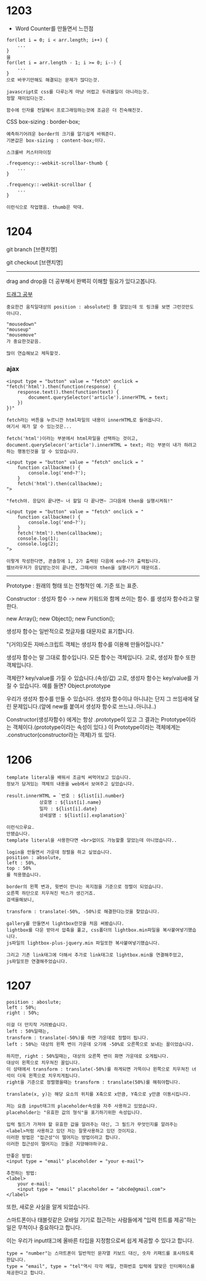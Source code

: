 <h1>
    1203
</h1>

- Word Counter를 만들면서 느낀점

```
for(let i = 0; i < arr.length; i++) {
    ...
}
을
for(let i = arr.length - 1; i >= 0; i--) {
    ...
}
으로 바꾸기만해도 해결되는 문제가 많다는것.
```

```
javascript로 css를 다루는게 마냥 어렵고 두려울일이 아니라는것.
정말 재미있다는것.
```

```
함수에 인자를 전달해서 프로그래밍하는것에 조금은 더 친숙해진것.
```



CSS box-sizing : border-box;

```
예측하기어려운 border의 크기를 알기쉽게 바꿔준다.
기본값은 box-sizing : content-box;이다.
```



```
스크롤바 커스터마이징

.frequency::-webkit-scrollbar-thumb {
    ...
}

.frequency::-webkit-scrollbar {
    ...
}

이런식으로 작업했음. thumb은 막대.
```



<h1>
    1204
</h1>

git branch [브랜치명]

git checkout [브랜치명]

<hr>

drag and drop을 더 공부해서 완벽히 이해할 필요가 있다고봅니다.

<a href = "https://www.kirupa.com/html5/drag.htm">드래그 공부</a>

```
중요한건 움직일대상의 position : absolute인 줄 알았는데 또 링크를 보면 그런것만도 아니다.

"mousedown"
"mouseup"
"mousemove"
가 중요한것같음.

많이 연습해보고 체득할것.
```



<h3>ajax</h3>

```
<input type = "button" value = "fetch" onclick = "fetch('html').then(function(response) {
    response.text().then(function(text) {
        document.querySelector('article').innerHTML = text;
    })
})"

fetch라는 버튼을 누르니깐 html파일의 내용이 innerHTML로 들어옵니다.
여기서 제가 알 수 있는것은...

fetch('html')이라는 부분에서 html파일을 선택하는 것이고,
document.querySelecor('article').innerHTML = text; 라는 부분이 내가 하려고하는 행동인것을 알 수 있었습니다.
```

```
<input type = "button" value = "fetch" onclick = "
	function callbackme() {
        console.log('end~?');
	}
	fetch('html').then(callbackme);
">

"fetch야. 응답이 끝나면~ 너 할일 다 끝나면~ 그다음에 then을 실행시켜줘!"

<input type = "button" value = "fetch" onclick = "
	function callbackme() {
        console.log('end~?');
	}
	fetch('html').then(callbackme);
	console.log(1);
	console.log(2);
">

이렇게 작성한다면, 콘솔창에 1, 2가 출력된 다음에 end~?가 출력됩니다.
웹브라우저가 응답받는것이 끝나면, 그때서야 then을 실행시키기 때문이죠.
```



<hr>

Prototype : 원래의 형태 또는 전형적인 예. 기준 또는 표준.

Constructor : 생성자 함수
-> new 키워드와 함께 쓰이는 함수. 를 생성자 함수라고 말한다.

new Array();
new Object();
new Function();

생성자 함수는 일반적으로 첫글자를 대문자로 표기합니다.

"(거의)모든 자바스크립트 객체는 생성자 함수를 이용해 만들어집니다."

생성자 함수는 말 그대로 함수입니다.
모든 함수는 객체입니다.
고로, 생성자 함수 또한 객체입니다.

객체란?
key/value를 가질 수 있습니다.(속성/값)
고로, 생성자 함수는 key/value를 가질 수 있습니다.
예를 들면? Object.prototype

우리가 생성자 함수를 만들 수 있습니다.
생성자 함수이냐 아니냐는 단지 그 쓰임새에 달린 문제입니다.(앞에 new를 붙여서 생성자 함수로 쓰느냐..아니냐..)

Constructor(생성자함수) 에게는 항상 .prototype이 있고 그 결과는 Prototype이라는 객체이다.(prototype이라는 속성이 있다.)
이 Prototype이라는 객체에게는 .constructor(constructor라는 객체)가 또 있다.



<h1>
    1206
</h1>

```
template literal을 배워서 조금씩 써먹어보고 있습니다.
정보가 담겨있는 객체의 내용을 web에서 보여주고 싶었습니다.

result.innerHTML = `번호 : ${list[i].number}
            상호명 : ${list[i].name}
            일자 : ${list[i].date}
            상세설명 : ${list[i].explanation}`
            
이런식으루요.
안됐습니다.
template literal을 사용한다면 <br>없이도 가능할줄 알았는데 아니었습니다..

```

```
login을 만들면서 가운데 정렬을 하고 싶었습니다.
position : absolute,
left : 50%,
top : 50%
를 적용했습니다.

border의 왼쪽 변과, 윗변이 만나는 꼭지점을 기준으로 정렬이 되었습니다.
오른쪽 하단으로 치우쳐진 박스가 생긴거죠.
검색을해보니,

transform : translate(-50%, -50%)로 해결한다는것을 찾았습니다.
```

```
gallery를 만들면서 lightbox란것을 처음 써봤습니다.
lightbox를 다운 받아서 압축을 풀고, css폴더의 lightbox.min파일을 복사붙여넣기했습니다. 
js파일의 lightbox-plus-jquery.min 파일또한 복사붙여넣기했습니다.

그리고 기존 link태그에 더해서 추가로 link태그로 lightbox.min을 연결해주었고, 
js파일또한 연결해주었습니다.
```



<h1>
    1207
</h1>

```
position : aboslute;
left : 50%;
right : 50%;

이걸 더 만지작 거려봤습니다.
left : 50%일때는, 
transform : translate(-50%)를 하면 가운데로 정렬이 됩니다.
left : 50%는 대상의 왼쪽 변이 가운데 오기에 -50%로 오른쪽으로 보내는 꼴이었습니다.

하지만, right : 50%일때는, 대상의 오른쪽 변이 화면 가운데로 오게됩니다.
대상이 왼쪽으로 치우쳐진 꼴입니다.
이 상태에서 transform : translate(-50%)를 하게되면 가뜩이나 왼쪽으로 치우쳐진 녀석이 더욱 왼쪽으로 치우치게됩니다.
right을 기준으로 정렬했을때는 transform : translate(50%)를 해줘야합니다.

translate(x, y)는 해당 요소의 위치를 X축으로 x만큼, Y축으로 y만큼 이동시킵니다.
```

```
저는 요즘 input태그의 placeholder속성을 자주 사용하고 있었습니다.
placeholder는 "유효한 값의 형식"을 표기하기위한 속성입니다.

입력 필드가 가져야 할 유효한 값을 알려주는 대신, 그 필드가 무엇인지를 알려주는 <label>처럼 사용하고 있던 저는 잘못사용하고 있던 것이지요.
이러한 방법은 "접근성"이 떨어지는 방법이라고 합니다.
이러한 접근성이 떨어지는 것들은 지양해야하구요.
```

```
안좋은 방법:
<input type = "email" placeholder = "your e-mail">
```

```
추천하는 방법:
<label>
    your e-mail:
    <input type = "email" placeholder = "abcde@gmail.com">
</label>
```



또한, 새로운 사실을 알게 되었습니다.

스마트폰이나 태블릿같은 모바일 기기로 접근하는 사람들에게 "입력 힌트를 제공"하는 일은 무척이나 중요하다고 합니다.

이는 우리가 input태그에 올바른 타입을 지정함으로써 쉽게 제공할 수 있다고 합니다.

```
type = "number"는 스마트폰이 일반적인 문자열 키보드 대신, 숫자 키패드를 표시하도록 한답니다.
type = "email", type = "tel"역시 각각 메일, 전화번호 입력에 알맞은 인터페이스를 제공한다고 합니다.
```

